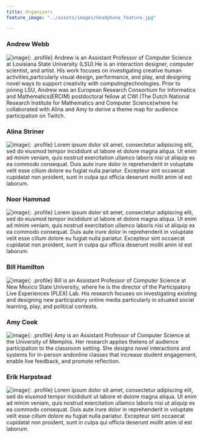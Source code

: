 ```yaml
---
title: Organizers
feature_image: "../assets/images/headphone_feature.jpg"

---
```



### Andrew Webb
![image](../assets/images/andrew.jpg){: .profile}
Andrew is an Assistant Professor of Computer Science at Louisiana State University (LSU).He is an interaction designer, computer scientist, and artist. His work focuses on investigating creative human activities,particularly visual design, performance, and play, and designing novel ways to support creativity with computingtechnologies. Prior to joining LSU, Andrew was an European Research Consortium for Informatics and Mathematics(ERCIM) postdoctoral fellow at CWI (The Dutch National Research Institute for Mathematics and Computer Science)where he collaborated with Alina and Amy to derive a theme map for audience participation on Twitch.

### Alina Striner
![image](../assets/images/alina.png){: .profile}
Lorem ipsum dolor sit amet, consectetur adipiscing elit, sed do eiusmod tempor incididunt ut labore et dolore magna aliqua. Ut enim ad minim veniam, quis nostrud exercitation ullamco laboris nisi ut aliquip ex ea commodo consequat. Duis aute irure dolor in reprehenderit in voluptate velit esse cillum dolore eu fugiat nulla pariatur. Excepteur sint occaecat cupidatat non proident, sunt in culpa qui officia deserunt mollit anim id est laborum.

### Noor Hammad
![image](../assets/images/noor.jpg){: .profile}
Lorem ipsum dolor sit amet, consectetur adipiscing elit, sed do eiusmod tempor incididunt ut labore et dolore magna aliqua. Ut enim ad minim veniam, quis nostrud exercitation ullamco laboris nisi ut aliquip ex ea commodo consequat. Duis aute irure dolor in reprehenderit in voluptate velit esse cillum dolore eu fugiat nulla pariatur. Excepteur sint occaecat cupidatat non proident, sunt in culpa qui officia deserunt mollit anim id est laborum.

### Bill Hamilton
![image](../assets/images/bill_profile_square.png){: .profile}
Bill is an Assistant Professor of Computer Science at New Mexico State University, where he is the director of the Participatory Live Experiences (PLEX) Lab. His research focuses on investigating existing and designing new participatory online media particularly in situated social learning, play, and political contexts.

### Amy Cook
![image](../assets/images/amy.jpg){: .profile}
Amy is an Assistant Professor of Computer Science at the University of Memphis. Her research applies thelens of audience participation to the classroom setting. She designs novel interactions and systems for in-person andonline classes that increase student engagement, enable live feedback, and promote reflection.

### Erik Harpstead
![image](../assets/images/erik.jpg){: .profile}
Lorem ipsum dolor sit amet, consectetur adipiscing elit, sed do eiusmod tempor incididunt ut labore et dolore magna aliqua. Ut enim ad minim veniam, quis nostrud exercitation ullamco laboris nisi ut aliquip ex ea commodo consequat. Duis aute irure dolor in reprehenderit in voluptate velit esse cillum dolore eu fugiat nulla pariatur. Excepteur sint occaecat cupidatat non proident, sunt in culpa qui officia deserunt mollit anim id est laborum.

